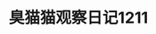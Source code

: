 ﻿---
title: "臭猫猫观察日记1211"
categories:
- 臭猫猫
tags:
- 臭猫猫
keywords:
- 臭猫猫
comments:       true
showMeta:       true
showActions:    true
#thumbnailImage: //example.com/image.jpg
---